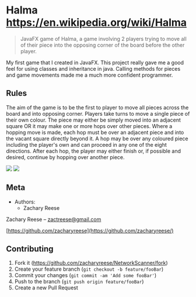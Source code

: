 # Halma https://en.wikipedia.org/wiki/Halma
>JavaFX game of Halma, a game involving 2 players trying to move all of their piece into the opposing corner of the board before the other player.

My first game that I created in JavaFX. This project really gave me a good feel for using classes and inheritance in java. Calling methods for pieces and game movements made me a much more confident programmer. 

## Rules
The aim of the game is to be the first to player to move all pieces across the board and into opposing corner. Players take turns to move a single piece of their own colour. The piece may either be simply moved into an adjacent square OR it may make one or more hops over other pieces.  Where a hopping move is made, each hop must be over an adjacent piece and into the vacant square directly beyond it.  A hop may be over any coloured piece including the player's own and can proceed in any one of the eight directions.  After each hop, the player may either finish or, if possible and desired, continue by hopping over another piece.

![](https://media.giphy.com/media/Y41vuHrA2zNSC7OoIt/giphy.gif)
![](https://i.imgur.com/t3UScug.jpg)

## Meta

* Authors:
    * Zachary Reese

Zachary Reese – zactreese@gmail.com

[https://github.com/zacharyreese](https://github.com/zacharyreese/)

## Contributing

1. Fork it (<https://github.com/zacharyreese/NetworkScanner/fork>)
2. Create your feature branch (`git checkout -b feature/fooBar`)
3. Commit your changes (`git commit -am 'Add some fooBar'`)
4. Push to the branch (`git push origin feature/fooBar`)
5. Create a new Pull Request
